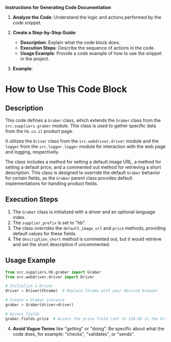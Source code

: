 **Instructions for Generating Code Documentation**

1. **Analyze the Code**: Understand the logic and actions performed by the code snippet.

2. **Create a Step-by-Step Guide**:
    - **Description**: Explain what the code block does.
    - **Execution Steps**: Describe the sequence of actions in the code.
    - **Usage Example**: Provide a code example of how to use the snippet in the project.

3. **Example**:

How to Use This Code Block
=========================================================================================

Description
-------------------------
This code defines a `Graber` class, which extends the `Graber` class from the `src.suppliers.graber` module. This class is used to gather specific data from the `hb.co.il` product page. 

It utilizes the `Driver` class from the `src.webdriver.driver` module and the `logger` from the `src.logger.logger` module for interaction with the web page and logging, respectively.

The class includes a method for setting a default image URL, a method for setting a default price, and a commented out method for retrieving a short description. This class is designed to override the default `Graber` behavior for certain fields, as the `Graber` parent class provides default implementations for handling product fields.

Execution Steps
-------------------------
1. The `Graber` class is initialized with a driver and an optional language index.
2. The `supplier_prefix` is set to "hb".
3. The class overrides the `default_image_url` and `price` methods, providing default values for these fields.
4. The `description_short` method is commented out, but it would retrieve and set the short description if uncommented.

Usage Example
-------------------------

```python
from src.suppliers.hb.graber import Graber
from src.webdriver.driver import Driver

# Initialize a Driver
driver = Driver(Chrome)  # Replace Chrome with your desired browser

# Create a Graber instance
graber = Graber(driver=driver)

# Access fields
graber.fields.price  # Access the price field (set to 150.00 in the Graber class)
```

4. **Avoid Vague Terms** like "getting" or "doing". Be specific about what the code does, for example: "checks", "validates", or "sends".